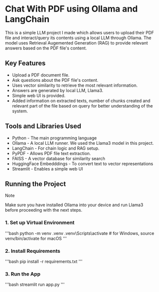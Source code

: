 # Chat With PDF using Ollama and LangChain
This is a simple LLM project I made which allows users to upload their PDF file and interact/query its contents using a local LLM through Ollama. The model uses Retrieval Augemented Generation (RAG) to provide relevant answers based on the PDF file's content.

## Key Features
- Upload a PDF document file.
- Ask questions about the PDF file's content.
- Uses vector similarity to retrieve the most relevant information.
- Answers are generated by local LLM, Llama3.
- Simple web UI is provided.
- Added information on extracted texts, number of chunks created and relevant part of the file based on query for better understanding of the system.

## Tools and Libraries Used
- Python - The main programming language
- Ollama - A local LLM runner. We used the Llama3 model in this project.
- LangChain - For chain logic and RAG setup.
- PyPDF - Allows PDF file text extraction.
- FAISS - A vector database for similarity search
- HuggingFace Embedddings - To convert text to vector representations
- Streamlit - Enables a simple web UI

## Running the Project
> [!NOTE]
> Make sure you have installed Ollama into your device and run Llama3 before proceeding with the next steps.

### 1. Set up Virtual Environment

'''bash
python -m venv .venv
.venv\Scripts\activate # for Windows, source venv/bin/activate for macOS
'''

### 2. Install Requirements

'''bash
pip install -r requirements.txt
'''

### 3. Run the App

'''bash
streamlit run app.py
'''